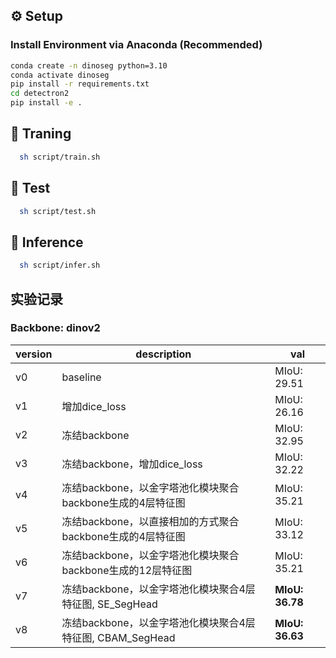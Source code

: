 
## ⚙️ Setup

### Install Environment via Anaconda (Recommended)
```bash
conda create -n dinoseg python=3.10
conda activate dinoseg
pip install -r requirements.txt
cd detectron2
pip install -e .
```

## 💫 Traning

```bash
  sh script/train.sh
```

## 💫 Test

```bash
  sh script/test.sh
```

## 💫 Inference

```bash
  sh script/infer.sh
```

## 实验记录

### Backbone: dinov2

| version | description                                              | val           |
|---------|----------------------------------------------------------|---------------|
| v0      | baseline                                                 | MIoU: 29.51   |
| v1      | 增加dice_loss                                            | MIoU: 26.16   |
| v2      | 冻结backbone                                             | MIoU: 32.95   |
| v3      | 冻结backbone，增加dice_loss                               | MIoU: 32.22   |
| v4      | 冻结backbone，以金字塔池化模块聚合backbone生成的4层特征图    | MIoU: 35.21 |
| v5      | 冻结backbone，以直接相加的方式聚合backbone生成的4层特征图    | MIoU: 33.12   |
| v6      | 冻结backbone，以金字塔池化模块聚合backbone生成的12层特征图   | MIoU: 35.21   |
| v7      | 冻结backbone，以金字塔池化模块聚合4层特征图, SE_SegHead      | **MIoU: 36.78**|
| v8      | 冻结backbone，以金字塔池化模块聚合4层特征图, CBAM_SegHead      | **MIoU: 36.63** |








